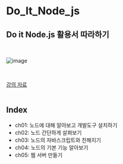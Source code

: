 # Do_It_Node_js
## Do it Node.js 활용서 따라하기
<br>

![image](https://user-images.githubusercontent.com/70425484/125470172-dd14c3ab-c36f-4792-944b-ed46e8525e4f.png)

<br>

[강의 자료](https://edu.goorm.io/learn/lecture/12534/%EC%A0%80%EC%9E%90-%EC%A7%81%EA%B0%95-do-it-node-js-%ED%94%84%EB%A1%9C%EA%B7%B8%EB%9E%98%EB%B0%8D)
<br><br>
## Index
- ch01: 노드에 대해 알아보고 개발도구 설치하기
- ch02: 노드 간단하게 살펴보기
- ch03: 노드의 자바스크립트와 친해지기
- ch04: 노드의 기본 기능 알아보기
- ch05: 웹 서버 만들기
